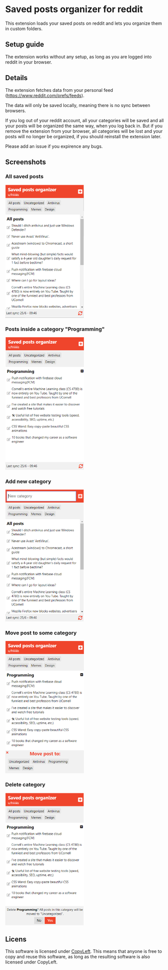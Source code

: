 # Saved posts organizer for reddit

This extension loads your saved posts on reddit and lets you organize them in custom folders.

## Setup guide

The extension works without any setup, as long as you are logged into reddit in your browser. 

## Details

The extension fetches data from your personal feed (https://www.reddit.com/prefs/feeds).

The data will only be saved locally, meaning there is no sync between browsers.

If you log out of your reddit account, all your categories will be saved and all your posts will be organized the same way, when you log back in. But if you remove the extension from your browser, all categories will be lost and your posts will no longer be organized, if you should reinstall the extension later.

Please add an issue if you expirence any bugs.

## Screenshots

### All saved posts

<img src="src/images/readme/allposts.png" width="250">

### Posts inside a category "Programming"

<img src="src/images/readme/programming.png" width="250">

### Add new category

<img src="src/images/readme/addcategory.png" width="250">

### Move post to some category

<img src="src/images/readme/moveposts.png" width="250">

### Delete category

<img src="src/images/readme/deletecategory.png" width="250">

## Licens 

This software is licensed under [CopyLeft](https://en.wikipedia.org/wiki/Copyleft). This means that anyone is free to copy and reuse this software, as long as the resulting software is also licensed under CopyLeft.
